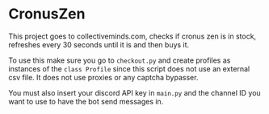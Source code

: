 # CronusZen

This project goes to collectiveminds.com, checks if cronus zen is in stock, refreshes every 30 seconds until it is and then buys it.

To use this make sure you go to `checkout.py` and create profiles as instances of the `class Profile` since this script does not use an external csv file.
It does not use proxies or any captcha bypasser.

You must also insert your discord API key in `main.py` and the channel ID you want to use to have the bot send messages in.
